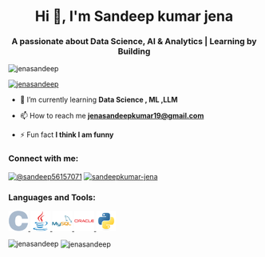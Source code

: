 <h1 align="center">Hi 👋, I'm Sandeep kumar jena</h1>
<h3 align="center">A passionate about Data Science, AI & Analytics | Learning by Building</h3>

<p align="left"> <img src="https://komarev.com/ghpvc/?username=jenasandeep&label=Profile%20views&color=0e75b6&style=flat" alt="jenasandeep" /> </p>

<p align="left"> <a href="https://github.com/ryo-ma/github-profile-trophy"><img src="https://github-profile-trophy.vercel.app/?username=jenasandeep" alt="jenasandeep" /></a> </p>

- 🌱 I’m currently learning **Data Science , ML ,LLM**

- 📫 How to reach me **jenasandeepkumar19@gmail.com**

- ⚡ Fun fact **I think I am funny**

<h3 align="left">Connect with me:</h3>
<p align="left">
<a href="https://twitter.com/@sandeep56157071" target="blank"><img align="center" src="https://raw.githubusercontent.com/rahuldkjain/github-profile-readme-generator/master/src/images/icons/Social/twitter.svg" alt="@sandeep56157071" height="30" width="40" /></a>
<a href="https://linkedin.com/in/sandeepkumar-jena" target="blank"><img align="center" src="https://raw.githubusercontent.com/rahuldkjain/github-profile-readme-generator/master/src/images/icons/Social/linked-in-alt.svg" alt="sandeepkumar-jena" height="30" width="40" /></a>
</p>

<h3 align="left">Languages and Tools:</h3>
<p align="left"> <a href="https://www.cprogramming.com/" target="_blank" rel="noreferrer"> <img src="https://raw.githubusercontent.com/devicons/devicon/master/icons/c/c-original.svg" alt="c" width="40" height="40"/> </a> <a href="https://www.java.com" target="_blank" rel="noreferrer"> <img src="https://raw.githubusercontent.com/devicons/devicon/master/icons/java/java-original.svg" alt="java" width="40" height="40"/> </a> <a href="https://www.mysql.com/" target="_blank" rel="noreferrer"> <img src="https://raw.githubusercontent.com/devicons/devicon/master/icons/mysql/mysql-original-wordmark.svg" alt="mysql" width="40" height="40"/> </a> <a href="https://www.oracle.com/" target="_blank" rel="noreferrer"> <img src="https://raw.githubusercontent.com/devicons/devicon/master/icons/oracle/oracle-original.svg" alt="oracle" width="40" height="40"/> </a> <a href="https://www.python.org" target="_blank" rel="noreferrer"> <img src="https://raw.githubusercontent.com/devicons/devicon/master/icons/python/python-original.svg" alt="python" width="40" height="40"/> </a> </p>

<p><img align="left" src="https://github-readme-stats.vercel.app/api/top-langs?username=jenasandeep&show_icons=true&locale=en&layout=compact" alt="jenasandeep" /></p>

<p>&nbsp;<img align="center" src="https://github-readme-stats.vercel.app/api?username=jenasandeep&show_icons=true&locale=en" alt="jenasandeep" /></p>
